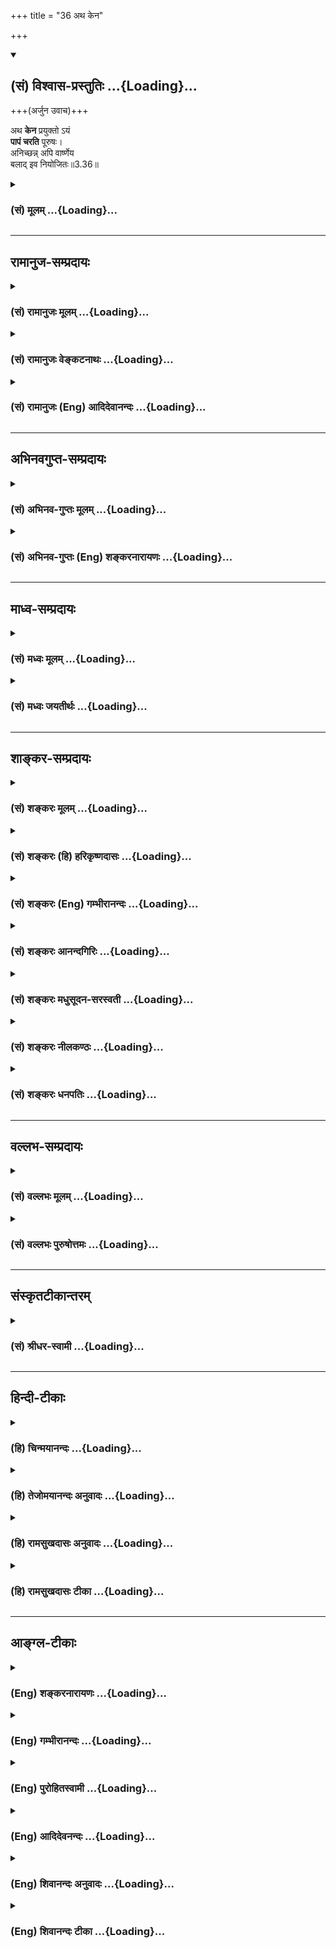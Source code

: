 +++
title = "36 अथ केन"

+++
<div class="js_include" newlevelforh1="2" title="(सं) विश्वास-प्रस्तुतिः" unfilled url="/mahAbhAratam/shlokashaH/06-bhIShma-parva/03-bhagavad-gItA-parva/saMskRtam/vishvAsa-prastutiH/03_karma-yogaH/36_atha_kena.md">
<details open><summary><h2>(सं) विश्वास-प्रस्तुतिः ...{Loading}...</h2></summary>

+++(अर्जुन उवाच)+++

अथ **केन** प्रयुक्तो ऽयं  
**पापं चरति** पूरुषः।  
अनिच्छन्न् अपि वार्ष्णेय  
बलाद् इव नियोजितः॥3.36॥
</details>
</div>
<div class="js_include collapsed" newlevelforh1="3" title="(सं) मूलम्" unfilled url="/mahAbhAratam/shlokashaH/06-bhIShma-parva/03-bhagavad-gItA-parva/saMskRtam/mUlam/03_karma-yogaH/36_atha_kena.md">
<details><summary><h3>(सं) मूलम् ...{Loading}...</h3></summary>

अर्जुन उवाच  
अथ केन प्रयुक्तोऽयं पापं चरति पूरुषः।  
अनिच्छन्नपि वार्ष्णेय बलादिव नियोजितः।।3.36।।
</details>
</div>


_________________
## रामानुज-सम्प्रदायः
<div class="js_include collapsed" newlevelforh1="3" title="(सं) रामानुजः मूलम्" unfilled url="/mahAbhAratam/shlokashaH/06-bhIShma-parva/03-bhagavad-gItA-parva/saMskRtam/rAmAnujaH/mUlam/03_karma-yogaH/36_atha_kena.md">
<details><summary><h3>(सं) रामानुजः मूलम् ...{Loading}...</h3></summary>

।।3.36।। अर्जुन उवाच **अथ अयं** ज्ञानयोगाय प्रवृत्तः **पूरुषः** स्वयं
विषयान् अनुभवितुम् **अनिच्छन् अपि केन प्रयुक्तो** विषयानुभवरूपं **पापं
बलात् नियोजित इव चरति।**

</details>
</div>
<div class="js_include collapsed" newlevelforh1="3" title="(सं) रामानुजः वेङ्कटनाथः" unfilled url="/mahAbhAratam/shlokashaH/06-bhIShma-parva/03-bhagavad-gItA-parva/saMskRtam/rAmAnujaH/venkaTanAthaH/03_karma-yogaH/36_atha_kena.md">
<details><summary><h3>(सं) रामानुजः वेङ्कटनाथः ...{Loading}...</h3></summary>

  
  
।।3.36।। ननुसदृशं चेष्टते 3।33 इत्यादिना वासनानुवर्तित्वमुक्तम् वासना च
चेतनस्येच्छाद्वारेण प्रवर्तिका एवं च सति ज्ञानयोगमिच्छतस्तद्विरोधितया
विषयानुभवमनिच्छतोऽपि कथं वासनाविषयानुभवे प्रवृत्तिहेतुः इति पृच्छति अथ
केनेति। अत्रअनिच्छमानोऽपि बलादाताड्येव नियोजितः इतियादवप्रकाशपाठोऽपपाठः।
अथशब्दोऽत्र प्रश्नार्थकः कात्स्न्र्यपरो वा। ज्ञानवानपीति ज्ञानवत्त्वेन
निर्दिष्टपरामर्शकोऽयंशब्द इत्यभिप्रायेणोक्तंअयं ज्ञानयोगाय प्रवृत्त इति।
न ह्ययं वासनयाऽप्यनिच्छापूर्वं प्रवर्तते चेतनत्वादिति पुरुषशब्दस्य भावः।
अनिच्छन्तोऽपि वायूदकादिप्रेरिताः प्रवर्तन्ते तद्वदत्रापि केनचित्प्रेरकेण
बलवता भवितव्यमिति मत्वोक्तंबलादित्यादि। बलादिव नियोजितः इत्यस्य
केनेत्यादिप्रश्नविरुद्धावगतार्थतां परिहर्तुं क्रमभेदेनान्वय उक्तः।
वायूदकादिबलान्नियोजितो यथाऽनिच्छिन्नप्याचरति तथाऽयमप्याचरति तत्र केन
प्रयुक्त इति प्रश्नार्थः।  
  

</details>
</div>
<div class="js_include collapsed" newlevelforh1="3" title="(सं) रामानुजः (Eng) आदिदेवानन्दः" unfilled url="/mahAbhAratam/shlokashaH/06-bhIShma-parva/03-bhagavad-gItA-parva/saMskRtam/rAmAnujaH/english/AdidevAnandaH/03_karma-yogaH/36_atha_kena.md">
<details><summary><h3>(सं) रामानुजः (Eng) आदिदेवानन्दः ...{Loading}...</h3></summary>

3.36 Arjuna said Impelled by what does a man practising Jnana Yoga commit sin in the form of experiencing the objects of the senses, as if constrained by force, even against his own will not to experience the objects of the senses.

</details>
</div>


_________________
## अभिनवगुप्त-सम्प्रदायः
<div class="js_include collapsed" newlevelforh1="3" title="(सं) अभिनव-गुप्तः मूलम्" unfilled url="/mahAbhAratam/shlokashaH/06-bhIShma-parva/03-bhagavad-gItA-parva/saMskRtam/abhinava-guptaH/mUlam/03_karma-yogaH/36_atha_kena.md">
<details><summary><h3>(सं) अभिनव-गुप्तः मूलम् ...{Loading}...</h3></summary>

।।3.36।। अथेति। पापं पापतया विदन्नपि जनः कथं तत्र प्रवर्तते इति प्रशनः।
अस्य प्रश्नस्योत्थापने अयमाशयः। स्वधर्मो यदि स्वहृदयादनपायि +++(S
हृदयानपायि )+++ त्वादत्याज्यः कथं तर्ह्यधर्माचरणमेषाम् +++(S omits तर्हि)+++ इति
कोऽयं स्वधर्मो नाम येनारिक्तो +++(S येन न रिक्तो N येनानतिरिक्तो)+++ जन्तुः
इत्युक्तं भवति।

</details>
</div>
<div class="js_include collapsed" newlevelforh1="3" title="(सं) अभिनव-गुप्तः (Eng) शङ्करनारायणः" unfilled url="/mahAbhAratam/shlokashaH/06-bhIShma-parva/03-bhagavad-gItA-parva/saMskRtam/abhinava-guptaH/english/shankaranArAyaNaH/03_karma-yogaH/36_atha_kena.md">
<details><summary><h3>(सं) अभिनव-गुप्तः (Eng) शङ्करनारायणः ...{Loading}...</h3></summary>

3.36 Atha etc. The estion is this : Eventhough a man knows a sin to be a
sin, why does he proceed on it ; The idea in raising this estion is this
: If one's own duty cannot be (or should not be) given up, because it
does not vanish from one's own heart, then how to account for the sinful
acts of these men \[of the world\] ; This amounts to say : What is one's
own duty by which the creature is never deserted ; Eventhough one's own
duty rests in one's heart, the confusion (or evil) is created by the
interruption (or covering) of an intruder, and it is not created by the
absence of that duty-with this purport in mind, an answer to the above
estion-

</details>
</div>


_________________
## माध्व-सम्प्रदायः
<div class="js_include collapsed" newlevelforh1="3" title="(सं) मध्वः मूलम्" unfilled url="/mahAbhAratam/shlokashaH/06-bhIShma-parva/03-bhagavad-gItA-parva/saMskRtam/madhvaH/mUlam/03_karma-yogaH/36_atha_kena.md">
<details><summary><h3>(सं) मध्वः मूलम् ...{Loading}...</h3></summary>

।।3.36।। बहवः कर्मकारणाः सन्ति क्रोधादयः कामश्च। तत्र को बलवानिति पृच्छति
अथेति। अथेत्यर्थान्तरंतयोर्न वशमागच्छेत् 3।34 इति प्रश्नप्रापकम्।

</details>
</div>
<div class="js_include collapsed" newlevelforh1="3" title="(सं) मध्वः जयतीर्थः" unfilled url="/mahAbhAratam/shlokashaH/06-bhIShma-parva/03-bhagavad-gItA-parva/saMskRtam/madhvaH/jayatIrthaH/03_karma-yogaH/36_atha_kena.md">
<details><summary><h3>(सं) मध्वः जयतीर्थः ...{Loading}...</h3></summary>

।।3.36।। अथ केन इत्युर्जनप्रश्नोऽनुपपन्नः। तौ ह्यस्य परिपन्थिनौ 3।34 इति
रागद्वेषयोः परिपन्थित्वस्योक्तत्वात् न हि पापप्रयोजकत्वात्।
अन्यद्रागादेः पुरुषपरिपन्थित्वमित्यतः प्रश्नाभिप्रायमाह **बहव** इति।
कारणशब्दः करोतेर्ण्यन्तात्करणे ल्युडंतः स च त्रिलिङ्गः। अयमनुमान इति
भाष्ये प्रयोगात्। अथवा ण्यासश्रंथो युच् अष्टा.3।3।107 इति करणे युच्। अयं
च स्त्रीलिङ्गः। बहव इत्यपि स्त्रीलिङ्ग एव। वोतो गुणवचनात् अष्टा.4।1।44
इति विकल्पविधानात्। कर्मेति पापं विवक्षितम् द्वयोरेवोक्तत्वात् कथं बहव
इत्यनुवादः इत्यत आह **क्रोधादय** इति। पूर्वं भगवता द्वेषशब्देन
मदमत्सरादयोऽप्युपलक्षिताः अरिषड्वर्गप्रसिद्धेः। तदेतद्विदित्वैवमनुवदतीति
भावः। रागशब्देन कामः द्वेषशब्देन क्रोधादयश्च त्वयोक्ता इत्यर्थः। अस्य
प्रश्नस्य प्रकृते क उपयोगः इत्यत आह **अथे**ति। नास्य प्रकृतेन
हेतुहेतुमद्भावादिलक्षणासङ्गतिरिति स्वयमेव सूचितमित्यर्थः। अथेति
शब्देनार्थान्तरमेतदिति सूच्यते। तर्ह्यसङ्गतं न प्रष्टव्यमित्यतः
सङ्गत्यन्तराभावेऽपि प्रासङ्गिकी सङ्गतिरस्तीत्याशयवान् प्रसङ्गं दर्शयति
**तयोरि**ति। अत्रापि यो बलवांस्तं प्रति महान्तं प्रयत्नं करिष्यामीति
भावेन प्रश्नो युक्त एवेति भावः।

</details>
</div>


_________________
## शाङ्कर-सम्प्रदायः
<div class="js_include collapsed" newlevelforh1="3" title="(सं) शङ्करः मूलम्" unfilled url="/mahAbhAratam/shlokashaH/06-bhIShma-parva/03-bhagavad-gItA-parva/saMskRtam/shankaraH/mUlam/03_karma-yogaH/36_atha_kena.md">
<details><summary><h3>(सं) शङ्करः मूलम् ...{Loading}...</h3></summary>


यद्य् अपि अनर्थमूलम् ध्यायतो विषयान् पुंसः (गीता 2.62) इति रागद्वेषौ ह्यस्य परिपन्थिनौ इति च +उक्तम्,  
विक्षिप्तम् अनवधारितं च तदुक्तम्।

तत् संक्षिप्तं निश्चितं च इदम् एवेति ज्ञातुम् इच्छन् अर्जुनः उवाच ज्ञाते हि तस्मिन् तदुच्छेदाय यत्नं कुर्याम् इति अर्जुन उवाच -

।।3.36।। **अथ केन** हेतुभूतेन **प्रयुक्तः** सन् राज्ञेव भृत्यः **अयं
पापं** कर्म **चरति** आचरति **पूरुषः** पुरुषः स्वयम् **अनिच्छन् अपि** हे
**वार्ष्णेय** वृष्णिकुलप्रसूत **बलात् इव नियोजितः** राज्ञेव इत्युक्तो
दृष्टान्तः।। शृणु त्वं तं वैरिणं सर्वानर्थकरं यं त्वं पृच्छसि इति भगवान्
उवाच

</details>
</div>
<div class="js_include collapsed" newlevelforh1="3" title="(सं) शङ्करः (हि) हरिकृष्णदासः" unfilled url="/mahAbhAratam/shlokashaH/06-bhIShma-parva/03-bhagavad-gItA-parva/saMskRtam/shankaraH/hindI/harikRShNadAsaH/03_karma-yogaH/36_atha_kena.md">
<details><summary><h3>(सं) शङ्करः (हि) हरिकृष्णदासः ...{Loading}...</h3></summary>

।।3.36।। अर्जुन बोला यद्यपि ध्यायतो विषयान् पुंसः रागद्वेषौ ह्यस्य
परिपन्थिनौ इत्यादि प्रकरणोंमें अनर्थका मूल कारणबतलाया गया पर वह
भिन्नभिन्न प्रकरणोंमें और अनिश्चितरूपसे कहा गया है। इसलिये वह अनर्थोंका
कारण ठीक यही है। इस प्रकार निश्चयपूर्वक और संक्षेपसे जाननेमें आ जाय तो
मैं उसके उच्छेदके लिये प्रयत्न करूँ इस विचारसे उसके जाननेकी इच्छा करता
हुआ अर्जुन बोला हे वृष्णिकुलमें उत्पन्न हुए कृष्ण किस प्रधान कारणसे
प्रयुक्त किया हुआ यह पुरुष स्वयं न चाहता हुआ भी राजासे प्रयुक्त किये हुए
सेवककी तरह बलपूर्वक लगाया हुआसा पापकर्मका आचरण किया करता है। जिसको तू
पूछता है सर्व अनर्थोंके कारणरूप उस वैरीके विषयमें सुन ( इस उद्देश्यसे )
भगवान् बोले आचार्य पहले भगवान् शब्दका अर्थ करते हैं। सम्पूर्ण ऐश्वर्य
धर्म यश लक्ष्मी वैराग्य और मोक्ष इन छःका नाम भग है यह ऐश्वर्य आदि छहों
गुण बिना प्रतिबन्धके सम्पूर्णतासे जिस वासुदेवमें सदा रहते हैं। तथा
उत्पत्ति और प्रलयको भूतोंके आने और जानेको एवं विद्या और अविद्याको जो
जानता है उसका नाम भगवान् है अतः उत्पत्ति आदि सब विषयोंको जो भलीभाँति
जानते हैं वे वासुदेव भगवान् नामसे वाच्य हैं।

</details>
</div>
<div class="js_include collapsed" newlevelforh1="3" title="(सं) शङ्करः (Eng) गम्भीरानन्दः" unfilled url="/mahAbhAratam/shlokashaH/06-bhIShma-parva/03-bhagavad-gItA-parva/saMskRtam/shankaraH/english/gambhIrAnandaH/03_karma-yogaH/36_atha_kena.md">
<details><summary><h3>(सं) शङ्करः (Eng) गम्भीरानन्दः ...{Loading}...</h3></summary>

Although the root cause of evil was stated in, 'In the case of a
person who dwells on objects' (2.62) and 'because they (attraction
and repulsion) are his adversaries' (34), that was presented desultorily
and vaguely. Wishing to know it briefly and definitely as, 'This is
thus, to be sure', Arjuna, with the idea, 'When this indeed becomes
known, I shall make effort for its eradication', said:


3.36 Atha, now then; varsneya, O scion of the Vrsni dynasty; being
prayuktah, impelled; kena, by what acting as the cause; as a servant is
by a king, does ayam, this; purusah, man; carati, commit; papam, sin, a
sinful act; api, even; anicchan, against his wish, though not himself
willing; niyojitah, being constrained; balat, by force; iva, as it
were-as if by a king, which illustration has already been given; The
Lord (Bhaga-van) said: 'You hear about that enemy, the source of all
evil, of which you ask-.' 'Bhaga is said to consist of all kinds of
majesty, virtue, fame, beauty, detachment as well as Liberation
\[Liberation stands for its cause, Illumination.\], (V.P.6.5.74). That
Vasudeva, in whom reside for ever, unimpeded and in their fullness, the
six alities of majesty etc. and who has the knowledge of such subjects
as creation etc., is called Bhaga-van. 'He is spoken of as Bhaga-van who
is aware of creation and dissolution, gain and loss, \[Gain and loss
stand for future prosperity and adversity.\] ignorance and Illumination
of all beings' (ibid. 78).

</details>
</div>
<div class="js_include collapsed" newlevelforh1="3" title="(सं) शङ्करः आनन्दगिरिः" unfilled url="/mahAbhAratam/shlokashaH/06-bhIShma-parva/03-bhagavad-gItA-parva/saMskRtam/shankaraH/AnandagiriH/03_karma-yogaH/36_atha_kena.md">
<details><summary><h3>(सं) शङ्करः आनन्दगिरिः ...{Loading}...</h3></summary>

।।3.36।। प्रागेवानर्थमूलस्योक्तत्वात्पुनस्तज्जिज्ञासया
प्रश्नानुपपत्तिरित्याशङ्क्याह **यद्यपीति।** विक्षिप्तं विविधेषु
प्रदेशेषु क्षिप्तं दर्शितमिति यावत् अनवधारितमनेकत्रोक्तत्वादनेकधा
विवेककामादिभिर्विकल्पितत्वादित्यर्थः। नन्वनर्थमूलं परिहर्तव्यं तत्किमिति
ज्ञातुमिष्यते तत्राह **ज्ञाते हीति।** कुर्यामिति। तज्ज्ञानमर्थवदिति
शेषः। वाक्यारम्भार्थत्वमथशब्दस्य गृहीत्वा प्रश्नवाक्यं व्याकरोति
**अथेत्यादिना।** अनिच्छतोऽपि बलादेव दुश्चरितप्रेरितत्वे दृष्टान्तमाचष्टे
**राज्ञेवेति।** विनियोज्यत्वस्येच्छासापेक्षत्वात्तदभावे तदसिद्धिमाशङ्क्य
प्रागुक्तं स्मारयति **राज्ञेवेत्युक्त इति।**

</details>
</div>
<div class="js_include collapsed" newlevelforh1="3" title="(सं) शङ्करः मधुसूदन-सरस्वती" unfilled url="/mahAbhAratam/shlokashaH/06-bhIShma-parva/03-bhagavad-gItA-parva/saMskRtam/shankaraH/madhusUdana-sarasvatI/03_karma-yogaH/36_atha_kena.md">
<details><summary><h3>(सं) शङ्करः मधुसूदन-सरस्वती ...{Loading}...</h3></summary>

।।3.36।। तत्र काम्यप्रतिषिद्धकर्मप्रवृत्तिकारणमपनुद्य भगवन्मतमनुवर्तितं
तत्कारणावधारणाय ध्यायतो विषयान्पुंस इत्यादिना पूर्वमनर्थमूलमुक्तम्।
सांप्रतं च प्रकृतेर्गुणसंमूढा इत्यादिना बहुविस्तरं कथितम्। तत्र किं
सर्वाण्यपि समप्राधान्येन कारणानि अथवैकमेव मुख्यं कारणमितराणि तु
तत्सहकारीणि केवलम्। तत्राद्ये सर्वेषां पृथक्पृथङ्निवारणे महान्प्रयासः
स्यात्। अन्त्ये त्वेकस्मिन्नेव निराकृते कृतकृत्यता स्यादित्यतो ब्रूहि मे
केन हेतुना प्रयुक्तः प्रेरितोऽयं त्वन्मताननुवर्ती सर्वज्ञानविमूढः पुरुषः
पापमनर्थानुबन्धि सर्वं फलाभिसंधिपुरःसरं काम्यं चित्रादि शत्रुवधसाधनं च
श्येनादि प्रतिषिद्धं च कलञ्जभक्षणादि बहुविधं कर्माचरति स्वयं
कर्तुमनिच्छन्नपि। नतु निवृत्तिलक्षणं परमपुरुषार्थानुबन्धि त्वदुपदिष्टं
कर्मेच्छन्नपि करोति। नच पारतन्त्र्यं विनेत्थं संभवति। अतो येन बलादिव
नियोजितो राज्ञेव भृत्यस्त्वन्मतविरुद्धं सर्वानर्थानुबन्धित्वं जानन्नपि
तादृशं कर्माचरति तमनर्थमार्गप्रवर्तकं मां प्रति ब्रूहि ज्ञात्वा
समुच्छेदायेत्यर्थः। हे वार्ष्णेय वृष्णिवंशे मन्मातामहकुले
कृपयावतीर्णेतिसंबोधनेन वार्ष्णेयीसुतोऽहं त्वया नोपेक्षणीय इति सूचयति।

</details>
</div>
<div class="js_include collapsed" newlevelforh1="3" title="(सं) शङ्करः नीलकण्ठः" unfilled url="/mahAbhAratam/shlokashaH/06-bhIShma-parva/03-bhagavad-gItA-parva/saMskRtam/shankaraH/nIlakaNThaH/03_karma-yogaH/36_atha_kena.md">
<details><summary><h3>(सं) शङ्करः नीलकण्ठः ...{Loading}...</h3></summary>

।।3.36।। ईश्वरो धर्माधर्मौ रागद्वेषौ वा पुरुषस्य प्रवर्तकौ भवत
इत्यात्मनोऽस्वातन्त्र्यं मन्वानोऽर्जुन उवाच **अथ केनेति।** केन
ईश्वरादीनामन्यतमेनान्येन वा प्रयुक्तः प्रवर्तितः सन् अयं पुरुषः
पापमनिष्टं चरति करोति। अनिच्छन्नित्यनेन रागद्वेषयोः प्रवर्तकत्वं
निरस्तम्। सति हि रागे इच्छा भवति। अत इच्छाया अभावाद्रागाभावः।
रागस्याप्रवर्तकत्वे तन्मूलभूतसंस्कारहेत्वोर्धर्माधर्मयोरप्रवर्तकत्वं
ततश्च तत्सापेक्षस्य ईश्वरस्यापीति सर्वेषामाक्षेपः। तस्मान्मुख्यं
प्रवर्तकं यत्तद्वाच्यमित्यर्थः। बलादिव नियोजितः विष्टिगृहीत इवेत्यर्थः।

</details>
</div>
<div class="js_include collapsed" newlevelforh1="3" title="(सं) शङ्करः धनपतिः" unfilled url="/mahAbhAratam/shlokashaH/06-bhIShma-parva/03-bhagavad-gItA-parva/saMskRtam/shankaraH/dhanapatiH/03_karma-yogaH/36_atha_kena.md">
<details><summary><h3>(सं) शङ्करः धनपतिः ...{Loading}...</h3></summary>

।।3.36।। ध्यायतो विषयान् रागद्वेषौ ह्यस्य परिपन्थिनाविति पूर्वग्रन्थेनि
संसारपातहेतुभूतानि विस्तरेण भगवतोक्तानि तत्र संक्षिप्तं निश्चितमिदमेवेति
ज्ञातुमिच्छन्नर्जुन उवाच। ज्ञाते हि तस्मिंस्तदुच्छेदाय प्रयत्नं
कुर्यामित्यभिप्रायेण **अथेति।** केन हेतुभूतेन प्रयुक्तः प्रेरितः
सन्ननिच्छन्नपि बलादिव नियोजितो राज्ञेव भृत्योऽयं पुरुषः पापमाचरति यथा
त्वमजोऽपि केनचिदतिभक्तेन प्रार्थितः वृष्णिकुले जन्म लब्धवानसि तथेति
सूचयन्नाह **वार्ष्णेयेति।** तं वैरिणं ब्रूहीत्यर्थः।

</details>
</div>


_________________
## वल्लभ-सम्प्रदायः
<div class="js_include collapsed" newlevelforh1="3" title="(सं) वल्लभः मूलम्" unfilled url="/mahAbhAratam/shlokashaH/06-bhIShma-parva/03-bhagavad-gItA-parva/saMskRtam/vallabhaH/mUlam/03_karma-yogaH/36_atha_kena.md">
<details><summary><h3>(सं) वल्लभः मूलम् ...{Loading}...</h3></summary>

।।3.36।। परधर्मकृतेः पापं पुण्यं च निजधर्मतः। इति ज्ञात्वा मतं पार्थः।
सन्दिहानोऽथ पृच्छति अथ केनेति। तयोर्न वशमागच्छेत् 3।37 इत्यत्यशक्यं
अस्वतन्त्रत्वात् रोगिवत्। परधर्मस्वधर्मानुष्ठाने वैपरीत्यमिति पापाचरणे
तु केनचित्प्रवर्त्तकेन प्राकृतेनापि भाव्यमिति अतःकेन इति प्रश्नः।

</details>
</div>
<div class="js_include collapsed" newlevelforh1="3" title="(सं) वल्लभः पुरुषोत्तमः" unfilled url="/mahAbhAratam/shlokashaH/06-bhIShma-parva/03-bhagavad-gItA-parva/saMskRtam/vallabhaH/puruShottamaH/03_karma-yogaH/36_atha_kena.md">
<details><summary><h3>(सं) वल्लभः पुरुषोत्तमः ...{Loading}...</h3></summary>

  
  
।।3.36।। अथ पुरुषांशानामधिष्ठाता तु भगवान् स चैवमुपदिशति। माया केषाञ्चन
मोहयितुं प्रोक्ता तदा केनचिन्नियुक्तः सन्नयं पापाचरणे प्रवर्तत
इत्यर्जुनो जिज्ञासुर्विज्ञापयति। अर्जुन उवाच अथ केनेति। अथ पुरुषः
पुरुषसम्बन्धित्वादनिच्छन्नपि हे वार्ष्णेय भक्तिधर्मप्रवृत्यर्थं
सत्कुलाविर्भूत बलान्नियोजित इव अधिष्ठात्रा प्रेरित इव केन प्रयुक्तः पापं
चरति पापगतियुक्तो भवति तत्फलभोगं च करोति।  
  

</details>
</div>


_________________
## संस्कृतटीकान्तरम्
<div class="js_include collapsed" newlevelforh1="3" title="(सं) श्रीधर-स्वामी" unfilled url="/mahAbhAratam/shlokashaH/06-bhIShma-parva/03-bhagavad-gItA-parva/saMskRtam/shrIdhara-svAmI/03_karma-yogaH/36_atha_kena.md">
<details><summary><h3>(सं) श्रीधर-स्वामी ...{Loading}...</h3></summary>

।।3.36।। तयोर्न वशमागच्छेदित्युक्तं तदेतदशक्यं मन्वानोऽर्जुन उवाच **अथ
केनेति।** वृष्णेर्वंशेऽवतीर्णो वार्ष्णेयः हे वार्ष्णेय अनर्थरूपं पापं
कर्तुमनिच्छन्नपि केन प्रयुक्तः प्रेरितोऽयं पुरुषः पापं चरति। कामक्रोधौ
विवेकबलेन निरुन्धतोऽपि पुरुषस्य पुनः पापे प्रवृत्तिदर्शनादन्योऽपि
तयोर्मूलभूतः कश्चित्प्रवर्तको भवेदिति संभावनायां प्रश्नः।

</details>
</div>


_________________
## हिन्दी-टीकाः
<div class="js_include collapsed" newlevelforh1="3" title="(हि) चिन्मयानन्दः" unfilled url="/mahAbhAratam/shlokashaH/06-bhIShma-parva/03-bhagavad-gItA-parva/hindI/chinmayAnandaH/03_karma-yogaH/36_atha_kena.md">
<details><summary><h3>(हि) चिन्मयानन्दः ...{Loading}...</h3></summary>

।।3.36।। धर्मशास्त्रों की परम्परा के अनुसार यहाँ अर्जुन विचाराधीन प्रकरण
पर एक निश्चित प्रश्न पूछता है। इस प्रश्न से ही ज्ञात होता है कि अर्जुन
अपनी प्रारम्भिक उन्माद् की स्थिति से बहुत कुछ बाहर आ गया था और अब उसने
आत्मनिरीक्षण भी प्रारम्भ कर दिया था जिसके फलस्वरूप उसे अपने ही मन में
कुछ ऐसे गुण अथवा शक्तियाँ कार्य कर रहीं अनुभव हुईं जो उसके उच्च गुणों की
अभिव्यक्ति में बाधक बनकर उनके प्रभाव को ही नष्ट कर रहीं थीं। उसका प्रश्न
ऐसे परिचित शब्दों में पूछा गया है कि लगता है मानो आज का कोई विद्यार्थी
ही इस प्रश्न को पूछ रहा है। कोई भी मनुष्य ऐसा नहीं है जिसे कुछ मात्रा में
ही सही अच्छे और बुरे का पुण्य और पाप का ज्ञान न हो। बुद्धि से प्रत्येक
व्यक्ति जानता है कि पुण्य क्या है किन्तु जब कर्म करने का समय आता है तब
पाप में ही उसकी प्रवृत्ति होती है। यह एक दुर्भाग्य पूर्ण विडम्बना है।
स्वयं के आदर्श और वास्तविक आचरण में जो दूरी रहती है वह सभी आत्मनिरीक्षक
विचारकों के लिये वास्तव में एक बड़ी समस्या बन जाती है। हमारे हृदय मे
स्थित दैवी गुण व्यक्त होकर श्रेष्ठतर उपलब्धि प्राप्त करना चाहते हैं
परन्तु पाशविक प्रवृत्तियां हमें प्रलोभित करके श्रेयमार्ग से दूर ले जाती
हैं और हम निम्न स्तर के शारीरिक सुखों में ही रमण करते रहते हैं। अधिकांश
समय यह सब हमारी अनिच्छा से ही होता रहता है। अर्जुन पूछता है मन में बैठे
इस राक्षस का स्वरूप क्या है जो हममें स्थित दैवी गुणों को सुनियोजित ढंग
से लूट ले जाता है वृष्णि वंश में जन्म होने से श्रीकृष्ण का नाम वार्ष्णेय
था। इस प्रश्न का उत्तर देते हुए

</details>
</div>
<div class="js_include collapsed" newlevelforh1="3" title="(हि) तेजोमयानन्दः अनुवादः" unfilled url="/mahAbhAratam/shlokashaH/06-bhIShma-parva/03-bhagavad-gItA-parva/hindI/tejomayAnandaH/anuvAdaH/03_karma-yogaH/36_atha_kena.md">
<details><summary><h3>(हि) तेजोमयानन्दः अनुवादः ...{Loading}...</h3></summary>

।।3.36।। अर्जुन ने कहा -- हे वार्ष्णेय ! फिर यह पुरुष बलपूर्वक बाध्य
किये हुये के समान अनिच्छा होते हुये भी किसके द्वारा प्रेरित होकर पाप का
आचरण करता है;

</details>
</div>
<div class="js_include collapsed" newlevelforh1="3" title="(हि) रामसुखदासः अनुवादः" unfilled url="/mahAbhAratam/shlokashaH/06-bhIShma-parva/03-bhagavad-gItA-parva/hindI/rAmasukhadAsaH/anuvAdaH/03_karma-yogaH/36_atha_kena.md">
<details><summary><h3>(हि) रामसुखदासः अनुवादः ...{Loading}...</h3></summary>

।।3.36।। अर्जुन बोले - हे वार्ष्णेय ! फिर यह मनुष्य न चाहता हुआ भी
जबर्दस्ती लगाये हुएकी तरह किससे प्रेरित होकर पापका आचरण करता है;

</details>
</div>
<div class="js_include collapsed" newlevelforh1="3" title="(हि) रामसुखदासः टीका" unfilled url="/mahAbhAratam/shlokashaH/06-bhIShma-parva/03-bhagavad-gItA-parva/hindI/rAmasukhadAsaH/TIkA/03_karma-yogaH/36_atha_kena.md">
<details><summary><h3>(हि) रामसुखदासः टीका ...{Loading}...</h3></summary>

3.36।।***व्याख्या--'*अथ केन प्रयुक्तोऽयं ৷৷. बलादिव नियोजितः--**
यदुकुलमें 'वृष्णि' नामका एक वंश था। उसी वृष्णिवंशमें अवतार लेनेसे भगवान्
श्रीकृष्णका एक नाम 'वार्ष्णेय' है। पूर्वश्लोकमें भगवान्ने स्वधर्म-पालनकी
प्रशंसा की है। धर्म 'वर्ण' और 'कुल' का होता है; अतः अर्जुन भी कुल-(वंश-)
के नामसे भगवान्को सम्बोधित करके प्रश्न करते हैं। विचारवान् पुरुष पाप नहीं
करना चाहता; क्योंकि पापका परिणाम दुःख होता है और दुःखको कोई भी प्राणी
नहीं चाहता। यहाँ **अनिच्छन्** पदका तात्पर्य भोग है संग्रहकी इच्छाका त्याग
नहीं, प्रत्युत पाप करनेकी इच्छाका त्याग है। कारण कि भोग और संग्रहकी
इच्छा ही समस्त पापोंका मूल है, जिसके न रहनेपर पाप होते ही नहीं। विचारशील
मनुष्य पाप करना तो नहीं चाहता, पर भीतर सांसारिक भोग और संग्रहकी इच्छा
रहनेसे वह करनेयोग्य कर्तव्य कर्म नहीं कर पाता और न करनेयोग्य पाप-कर्म कर
बैठता है।**अनिच्छन्** पदकी प्रबलताको बतानेके लिये अर्जुन **बलादिव
नियोजितः** पदोंको कहते हैं। तात्पर्य यह है कि पापवृत्तिके उत्पन्न होनेपर
विचारशील पुरुष उस पापको जानता हुआ उससे सर्वथा दूर रहना चाहता है; फिर भी
वह उस पापमें ऐसे लग जाता है, जैसे कोई उसको जबर्दस्ती पापमें लगा रहा हो।
इससे ऐसा मालूम होता है कि पापमें लगानेवाला कोई बलवान् कारण है। पापोंमें
प्रवृत्तिका मूल कारण है-- 'काम' अर्थात् सांसारिक सुख-भोग और संग्रहकी
कामना। परन्तु इस कारणकी ओर दृष्टि न रहनेसे मनुष्यको यह पता नहीं चलता कि
पाप करानेवाला कौन है वह यह समझता है कि मैं तो पापको जानता हुआ उससे
निवृत्त होना चाहता हूँ पर मेरेको कोई बलपूर्वक पापमें प्रवृत्त करता है;
जैसे दुर्योधनने कहा है--**जानामि धर्मं न च मे**

</details>
</div>


_________________
## आङ्ग्ल-टीकाः
<div class="js_include collapsed" newlevelforh1="3" title="(Eng) शङ्करनारायणः" unfilled url="/mahAbhAratam/shlokashaH/06-bhIShma-parva/03-bhagavad-gItA-parva/english/shankaranArAyaNaH/03_karma-yogaH/36_atha_kena.md">
<details><summary><h3>(Eng) शङ्करनारायणः ...{Loading}...</h3></summary>

3.36. Arjuna said Then, induced by what, does this person \[of the world\] commit sin-eventhough he does not desire it-as if instigated by a force, overpowering \[him\] ;

</details>
</div>
<div class="js_include collapsed" newlevelforh1="3" title="(Eng) गम्भीरानन्दः" unfilled url="/mahAbhAratam/shlokashaH/06-bhIShma-parva/03-bhagavad-gItA-parva/english/gambhIrAnandaH/03_karma-yogaH/36_atha_kena.md">
<details><summary><h3>(Eng) गम्भीरानन्दः ...{Loading}...</h3></summary>

3.36 Arjuna said Now then, O scion of the Vrsni dynasty (Krsna),
impelled by what does this man commit sin even against his wish, being constrained by force, as it were;

</details>
</div>
<div class="js_include collapsed" newlevelforh1="3" title="(Eng) पुरोहितस्वामी" unfilled url="/mahAbhAratam/shlokashaH/06-bhIShma-parva/03-bhagavad-gItA-parva/english/purohitasvAmI/03_karma-yogaH/36_atha_kena.md">
<details><summary><h3>(Eng) पुरोहितस्वामी ...{Loading}...</h3></summary>

3.36 Arjuna asked: My Lord! Tell me, what is it that drives a man to sin, even against his will and as if by compulsion;

</details>
</div>
<div class="js_include collapsed" newlevelforh1="3" title="(Eng) आदिदेवनन्दः" unfilled url="/mahAbhAratam/shlokashaH/06-bhIShma-parva/03-bhagavad-gItA-parva/english/AdidevanandaH/03_karma-yogaH/36_atha_kena.md">
<details><summary><h3>(Eng) आदिदेवनन्दः ...{Loading}...</h3></summary>

3.36 Arjuna said But, impelled by what, O Krsna, does one (practising Jnana Yoga), commit sin even against his own will, constrained as it were, by force;

</details>
</div>
<div class="js_include collapsed" newlevelforh1="3" title="(Eng) शिवानन्दः अनुवादः" unfilled url="/mahAbhAratam/shlokashaH/06-bhIShma-parva/03-bhagavad-gItA-parva/english/shivAnandaH/anuvAdaH/03_karma-yogaH/36_atha_kena.md">
<details><summary><h3>(Eng) शिवानन्दः अनुवादः ...{Loading}...</h3></summary>

3.36 Arjuna said But impelled by what does man commit sin, though against his wishes, O Varshneya (Krishna), constrained as it were, by force;

</details>
</div>
<div class="js_include collapsed" newlevelforh1="3" title="(Eng) शिवानन्दः टीका" unfilled url="/mahAbhAratam/shlokashaH/06-bhIShma-parva/03-bhagavad-gItA-parva/english/shivAnandaH/TIkA/03_karma-yogaH/36_atha_kena.md">
<details><summary><h3>(Eng) शिवानन्दः टीका ...{Loading}...</h3></summary>

3.36 अथ now; केन by which; प्रयुक्तः impelled; अयम् this; पापम् sin;
चरति does; पूरुषः man; अनिच्छन् not wishing; अपि even; वार्ष्णेय O Varshneya; बलात् by force; इव as it were; नियोजितः
constrained.Commentary Varshneya is one born in the family of the Vrishnis; a name of Krishna.

</details>
</div>
